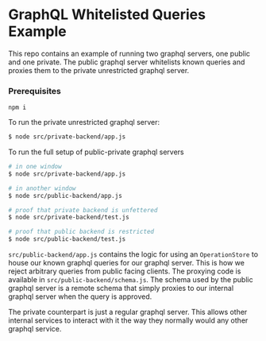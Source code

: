 # GraphQL Whitelisted Queries Example

This repo contains an example of running two graphql servers, one public and one private. The public graphql server whitelists
known queries and proxies them to the private unrestricted graphql server.

### Prerequisites

`npm i`


To run the private unrestricted graphql server:
```bash
$ node src/private-backend/app.js
```

To run the full setup of public-private graphql servers
```bash
# in one window
$ node src/private-backend/app.js

# in another window
$ node src/public-backend/app.js

# proof that private backend is unfettered
$ node src/private-backend/test.js

# proof that public backend is restricted
$ node src/public-backend/test.js
```

`src/public-backend/app.js` contains the logic for using an `OperationStore` to house our known graphql queries for our graphql server. This
is how we reject arbitrary queries from public facing clients. The proxying code is available in `src/public-backend/schema.js`. The schema used by the 
public graphql server is a remote schema that simply proxies to our internal graphql server when the query is approved.


The private counterpart is just a regular graphql server. This allows other internal services to interact with it the way they normally would any other graphql service.


